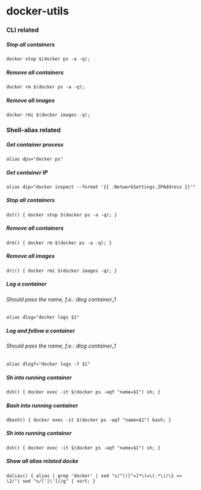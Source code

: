 # docker-utils

### CLI related

##### Stop all containers
```docker stop $(docker ps -a -q);```

##### Remove all containers
```docker rm $(docker ps -a -q);```

##### Remove all images
```docker rmi $(docker images -q);```


### Shell-alias related

##### Get container process
```alias dps="docker ps"```

##### Get container IP
```alias dip="docker inspect --format '{{ .NetworkSettings.IPAddress }}'"```

##### Stop all containers
```dst() { docker stop $(docker ps -a -q); }```

##### Remove all containers
```drm() { docker rm $(docker ps -a -q); }```

##### Remove all images
```dri() { docker rmi $(docker images -q); }```

##### Log a container
###### Should pass the name, f.e.: *dlog container_1*
```alias dlog="docker logs $1"```

##### Log and follow a container
###### Should pass the name, f.e.: *dlog container_1*
```alias dlogf="docker logs -f $1"```

##### Sh into running container
```dsh() { docker exec -it $(docker ps -aqf "name=$1") sh; }```

##### Bash into running container
```dbash() { docker exec -it $(docker ps -aqf "name=$1") bash; }```

##### Sh into running container
```dsh() { docker exec -it $(docker ps -aqf "name=$1") sh; }```

##### Show all alias related docke
```dalias() { alias | grep 'docker' | sed "s/^\([^=]*\)=\(.*\)/\1 => \2/"| sed "s/['|\']//g" | sort; }```
